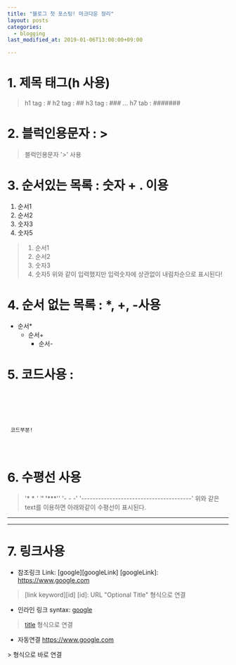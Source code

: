 ```yaml
---
title: "블로그 첫 포스팅! 마크다운 정리"
layout: posts
categories:
  - blogging
last_modified_at: 2019-01-06T13:00:00+09:00

---
```


# 1. 제목 태그(h 사용)
> h1 tag : #
> h2 tag : ##
> h3 tag : ###
> ...
> h7 tab : #######

# 2. 블럭인용문자 : >
> 블럭인용문자 '>' 사용

# 3. 순서있는 목록 : 숫자 + . 이용
1. 순서1
2. 순서2
3. 숫자3
5. 숫자5

> 1. 순서1
> 2. 순서2
> 3. 숫자3
> 5. 숫자5
위와 같이 입력했지만 입력숫자에 상관없이 내림차순으로 표시된다!



# 4. 순서 없는 목록 : *, +, -사용
* 순서*
  + 순서+
    - 순서-

# 5. 코드사용 : <pre><code></code></pre>
<pre>
  <code>
    <p> 코드부분! </p>
  </code>
</pre>

# 6. 수평선 사용
> '* * *'
> '***'
> '*****''
> '- - -'
> '---------------------------------------'
위와 같은 text를 이용하면 아래와같이 수평선이 표시된다.

* * *
***

# 7. 링크사용
* 참조링크
Link: [google][googleLink]
[googleLink]: https://www.google.com
> [link keyword][id]
> [id]: URL "Optional Title" 형식으로 연결

* 인라인 링크
syntax: [google](<https://www.google.com>)
> [title](<link>) 형식으로 연결

* 자동연결
<https://www.google.com>
</drive>
> <link> 형식으로 바로 연결
